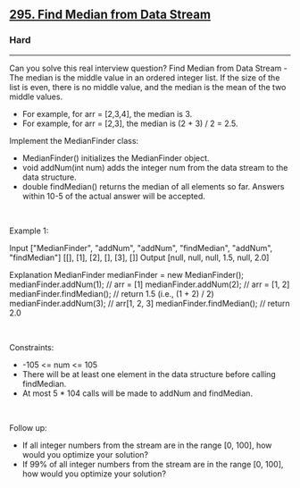 <h2><a href="https://leetcode.com/problems/find-median-from-data-stream/">295. Find Median from Data Stream</a></h2><h3>Hard</h3><hr>Can you solve this real interview question? Find Median from Data Stream - The median is the middle value in an ordered integer list. If the size of the list is even, there is no middle value, and the median is the mean of the two middle values.

 * For example, for arr = [2,3,4], the median is 3.
 * For example, for arr = [2,3], the median is (2 + 3) / 2 = 2.5.

Implement the MedianFinder class:

 * MedianFinder() initializes the MedianFinder object.
 * void addNum(int num) adds the integer num from the data stream to the data structure.
 * double findMedian() returns the median of all elements so far. Answers within 10-5 of the actual answer will be accepted.

 

Example 1:


Input
["MedianFinder", "addNum", "addNum", "findMedian", "addNum", "findMedian"]
[[], [1], [2], [], [3], []]
Output
[null, null, null, 1.5, null, 2.0]

Explanation
MedianFinder medianFinder = new MedianFinder();
medianFinder.addNum(1);    // arr = [1]
medianFinder.addNum(2);    // arr = [1, 2]
medianFinder.findMedian(); // return 1.5 (i.e., (1 + 2) / 2)
medianFinder.addNum(3);    // arr[1, 2, 3]
medianFinder.findMedian(); // return 2.0


 

Constraints:

 * -105 <= num <= 105
 * There will be at least one element in the data structure before calling findMedian.
 * At most 5 * 104 calls will be made to addNum and findMedian.

 

Follow up:

 * If all integer numbers from the stream are in the range [0, 100], how would you optimize your solution?
 * If 99% of all integer numbers from the stream are in the range [0, 100], how would you optimize your solution?